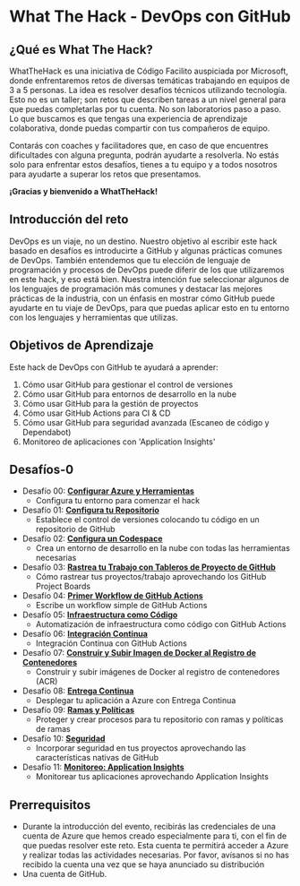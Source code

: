 # What The Hack - DevOps con GitHub

## ¿Qué es What The Hack?

WhatTheHack es una iniciativa de Código Facilito auspiciada por Microsoft, donde enfrentaremos retos de diversas temáticas trabajando en equipos de 3 a 5 personas. La idea es resolver desafíos técnicos utilizando tecnología. Esto no es un taller; son retos que describen tareas a un nivel general para que puedas completarlas por tu cuenta. No son laboratorios paso a paso. Lo que buscamos es que tengas una experiencia de aprendizaje colaborativa, donde puedas compartir con tus compañeros de equipo. 

Contarás con coaches y facilitadores que, en caso de que encuentres dificultades con alguna pregunta, podrán ayudarte a resolverla. No estás solo para enfrentar estos desafíos, tienes a tu equipo y a todos nosotros para ayudarte a superar los retos que presentamos. 

**¡Gracias y bienvenido a WhatTheHack!**

## Introducción del reto

DevOps es un viaje, no un destino. Nuestro objetivo al escribir este hack basado en desafíos es introducirte a GitHub y algunas prácticas comunes de DevOps. También entendemos que tu elección de lenguaje de programación y procesos de DevOps puede diferir de los que utilizaremos en este hack, y eso está bien. Nuestra intención fue seleccionar algunos de los lenguajes de programación más comunes y destacar las mejores prácticas de la industria, con un énfasis en mostrar cómo GitHub puede ayudarte en tu viaje de DevOps, para que puedas aplicar esto en tu entorno con los lenguajes y herramientas que utilizas.

## Objetivos de Aprendizaje

Este hack de DevOps con GitHub te ayudará a aprender:
1. Cómo usar GitHub para gestionar el control de versiones
2. Cómo usar GitHub para entornos de desarrollo en la nube
3. Cómo usar GitHub para la gestión de proyectos
4. Cómo usar GitHub Actions para CI & CD
5. Cómo usar GitHub para seguridad avanzada (Escaneo de código y Dependabot)
6. Monitoreo de aplicaciones con 'Application Insights'

## Desafíos-0
- Desafío 00: **[Configurar Azure y Herramientas](./Student/Challenge-00.md)**
  - Configura tu entorno para comenzar el hack
- Desafío 01: **[Configura tu Repositorio](./Student/Challenge-01.md)**
  - Establece el control de versiones colocando tu código en un repositorio de GitHub
- Desafío 02: **[Configura un Codespace](./Student/Challenge-02.md)**
  - Crea un entorno de desarrollo en la nube con todas las herramientas necesarias
- Desafío 03: **[Rastrea tu Trabajo con Tableros de Proyecto de GitHub](./Student/Challenge-03.md)**
  - Cómo rastrear tus proyectos/trabajo aprovechando los GitHub Project Boards
- Desafío 04: **[Primer Workflow de GitHub Actions](./Student/Challenge-04.md)**
  - Escribe un workflow simple de GitHub Actions 
- Desafío 05: **[Infraestructura como Código](./Student/Challenge-05.md)**
  - Automatización de infraestructura como código con GitHub Actions
- Desafío 06: **[Integración Continua](./Student/Challenge-06.md)**
  - Integración Continua con GitHub Actions 
- Desafío 07: **[Construir y Subir Imagen de Docker al Registro de Contenedores](./Student/Challenge-07.md)**
  - Construir y subir imágenes de Docker al registro de contenedores (ACR)
- Desafío 08: **[Entrega Continua](./Student/Challenge-08.md)**
  - Desplegar tu aplicación a Azure con Entrega Continua 
- Desafío 09: **[Ramas y Políticas](./Student/Challenge-09.md)**
  - Proteger y crear procesos para tu repositorio con ramas y políticas de ramas
- Desafío 10: **[Seguridad](./Student/Challenge-10.md)**
  - Incorporar seguridad en tus proyectos aprovechando las características nativas de GitHub
- Desafío 11: **[Monitoreo: Application Insights](./Student/Challenge-11.md)**
  - Monitorear tus aplicaciones aprovechando Application Insights

## Prerrequisitos

- Durante la introducción del evento, recibirás las credenciales de una cuenta de Azure que hemos creado especialmente para ti, con el fin de que puedas resolver este reto. Esta cuenta te permitirá acceder a Azure y realizar todas las actividades necesarias. Por favor, avísanos si no has recibido la cuenta una vez que se haya anunciado su distribución
- Una cuenta de GitHub.

